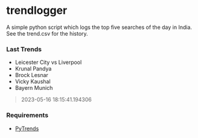 # trendlogger
A simple python script which logs the top five searches of the day in India.<br>See the trend.csv for the history.<br>

<!-- Last Trends -->
### Last Trends
* Leicester City vs Liverpool
* Krunal Pandya
* Brock Lesnar
* Vicky Kaushal
* Bayern Munich
> 2023-05-16 18:15:41.194306

<!-- Requirements -->
### Requirements
* [PyTrends](https://github.com/dreyco676/pytrends)
